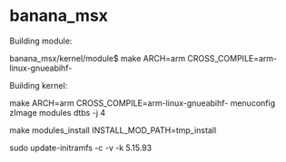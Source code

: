 # banana_msx

Building module:

banana_msx/kernel/module$ make ARCH=arm CROSS_COMPILE=arm-linux-gnueabihf-


Building kernel:

make ARCH=arm CROSS_COMPILE=arm-linux-gnueabihf- menuconfig zImage modules dtbs -j 4

make modules_install INSTALL_MOD_PATH=tmp_install


sudo update-initramfs -c -v -k 5.15.93
